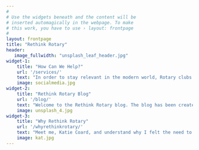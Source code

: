 ```yaml
---
#
# Use the widgets beneath and the content will be
# inserted automagically in the webpage. To make
# this work, you have to use › layout: frontpage
#
layout: frontpage
title: "Rethink Rotary"
header:
   image_fullwidth: "unsplash_leaf_header.jpg"
widget-1:
    title: "How Can We Help?"
    url: '/services/'
    text: "In order to stay relevant in the modern world, Rotary clubs and Rotarians worldwide need to be open to change. However, sometimes it's hard to know where to go for the right advice. I want to use my professional skills to help Rotary clubs and ensure Rotary stays relevant.<br><br>I offer a multitude of services to help Rotary clubs embrace change and make sure it works for them. Some relevant services I offer are website design, social media management, workshops and a club health check."
    image: socialmedia.jpg
widget-2:
    title: "Rethink Rotary Blog"
    url: '/blog/'
    text: "Welcome to the Rethink Rotary blog. The blog has been created to encourage conversation amongst Rotarians on how to change their club for the better while retaining what makes Rotary Rotary. Posts will provide an online resource and hopefully answer the questions you have but didn't know where to look for the answers. <br><br>Posts focus on things such as rethinking meeting structure, improving your club website, managing social media and generally looking at club from the outside to see where improvements can be made."
    image: unsplash_4.jpg
widget-3:
    title: "Why Rethink Rotary"
    url: '/whyrethinkrotary/'
    text: "Meet me, Katie Coard, and understand why I felt the need to create the Rethink Rotary blog. The goal is to make Rotary the best it can be so future generations can enjoy all it offers and provides to the world.<br><br> My Rotary experience and professional experience place me in a unique position to create a safe space where Rotarians and Rotary clubs can ask the questions they want to ask."
    image: kat.jpg
---
```


<!-- <div id="videoModal" class="reveal-modal large" data-reveal="">
  <div class="flex-video widescreen vimeo" style="display: block;">
    <iframe width="1280" height="720" src="https://www.youtube.com/embed/3b5zCFSmVvU" frameborder="0" allowfullscreen></iframe>
  </div>
  <a class="close-reveal-modal">&#215;</a>
</div> -->